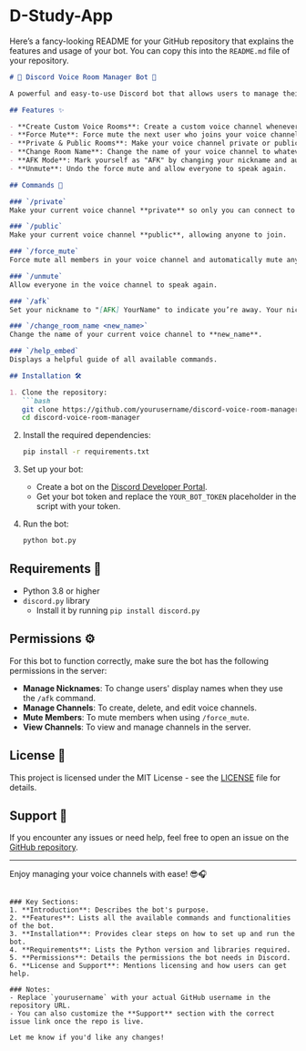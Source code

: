 # D-Study-App

Here’s a fancy-looking README for your GitHub repository that explains the features and usage of your bot. You can copy this into the `README.md` file of your repository.

```markdown
# 🎤 Discord Voice Room Manager Bot 🎤

A powerful and easy-to-use Discord bot that allows users to manage their voice channels with ease. This bot offers several features like creating private rooms, force muting users, changing room names, and even setting your nickname as "AFK" when you need to step away.

## Features ✨

- **Create Custom Voice Rooms**: Create a custom voice channel whenever you join the "Create Room" channel.
- **Force Mute**: Force mute the next user who joins your voice channel.
- **Private & Public Rooms**: Make your voice channel private or public with just one command.
- **Change Room Name**: Change the name of your voice channel to whatever you'd like.
- **AFK Mode**: Mark yourself as "AFK" by changing your nickname and automatically revert it when you send a message.
- **Unmute**: Undo the force mute and allow everyone to speak again.

## Commands 📜

### `/private`
Make your current voice channel **private** so only you can connect to it.

### `/public`
Make your current voice channel **public**, allowing anyone to join.

### `/force_mute`
Force mute all members in your voice channel and automatically mute anyone who joins next.

### `/unmute`
Allow everyone in the voice channel to speak again.

### `/afk`
Set your nickname to "[AFK] YourName" to indicate you’re away. Your nickname will revert back to normal when you send a message.

### `/change_room_name <new_name>`
Change the name of your current voice channel to **new_name**.

### `/help_embed`
Displays a helpful guide of all available commands.

## Installation 🛠️

1. Clone the repository:
   ```bash
   git clone https://github.com/yourusername/discord-voice-room-manager.git
   cd discord-voice-room-manager
   ```

2. Install the required dependencies:
   ```bash
   pip install -r requirements.txt
   ```

3. Set up your bot:
   - Create a bot on the [Discord Developer Portal](https://discord.com/developers/applications).
   - Get your bot token and replace the `YOUR_BOT_TOKEN` placeholder in the script with your token.

4. Run the bot:
   ```bash
   python bot.py
   ```

## Requirements 🧰

- Python 3.8 or higher
- `discord.py` library
  - Install it by running `pip install discord.py`
  
## Permissions ⚙️

For this bot to function correctly, make sure the bot has the following permissions in the server:
- **Manage Nicknames**: To change users' display names when they use the `/afk` command.
- **Manage Channels**: To create, delete, and edit voice channels.
- **Mute Members**: To mute members when using `/force_mute`.
- **View Channels**: To view and manage channels in the server.

## License 📝

This project is licensed under the MIT License - see the [LICENSE](LICENSE) file for details.

## Support 💬

If you encounter any issues or need help, feel free to open an issue on the [GitHub repository](https://github.com/yourusername/discord-voice-room-manager/issues).

---

Enjoy managing your voice channels with ease! 😎🎧
```

### Key Sections:
1. **Introduction**: Describes the bot's purpose.
2. **Features**: Lists all the available commands and functionalities of the bot.
3. **Installation**: Provides clear steps on how to set up and run the bot.
4. **Requirements**: Lists the Python version and libraries required.
5. **Permissions**: Details the permissions the bot needs in Discord.
6. **License and Support**: Mentions licensing and how users can get help.

### Notes:
- Replace `yourusername` with your actual GitHub username in the repository URL.
- You can also customize the **Support** section with the correct issue link once the repo is live.

Let me know if you'd like any changes!
